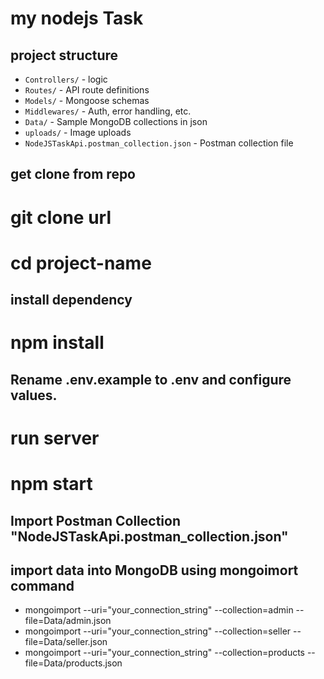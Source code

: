 #  my nodejs Task

## project structure 
  
- `Controllers/` -  logic
- `Routes/` - API route definitions
- `Models/` - Mongoose schemas
- `Middlewares/` - Auth, error handling, etc.
- `Data/` - Sample MongoDB collections in json
- `uploads/` -   Image uploads
- `NodeJSTaskApi.postman_collection.json` - Postman collection file
  


## get clone from repo

# git clone url <your-repo-url>
# cd project-name

## install dependency
# npm install

## Rename .env.example to .env and configure values.

# run server
# npm start

## Import Postman Collection "NodeJSTaskApi.postman_collection.json"

## import data into MongoDB using mongoimort command
- mongoimport --uri="your_connection_string" --collection=admin --file=Data/admin.json
- mongoimport --uri="your_connection_string" --collection=seller --file=Data/seller.json
- mongoimport --uri="your_connection_string" --collection=products --file=Data/products.json


